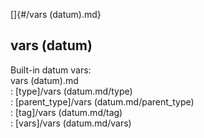 []{#/vars (datum).md}    
## vars (datum)    
Built-in datum vars:    
vars (datum).md    
:   [type]/vars (datum.md/type)    
:   [parent_type]/vars (datum.md/parent_type)    
:   [tag]/vars (datum.md/tag)    
:   [vars]/vars (datum.md/vars)  